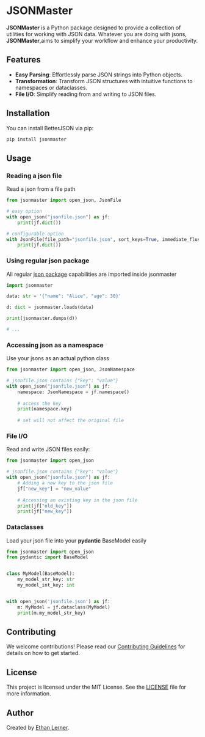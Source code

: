 # JSONMaster

**JSONMaster** is a Python package designed to provide a collection of utilities for working with JSON data.
Whatever you are doing with jsons, **JSONMaster**,aims to simplify your workflow and enhance your productivity.

## Features

- **Easy Parsing**: Effortlessly parse JSON strings into Python objects.
- **Transformation**: Transform JSON structures with intuitive functions to namespaces or dataclasses.
- **File I/O**: Simplify reading from and writing to JSON files.

## Installation

You can install BetterJSON via pip:

```bash
pip install jsonmaster
```

## Usage

### Reading a json file

Read a json from a file path
```python
from jsonmaster import open_json, JsonFile

# easy option
with open_json("jsonfile.json") as jf:
    print(jf.dict())

# configurable option
with JsonFile(file_path="jsonfile.json", sort_keys=True, immediate_flush=True, prettify=True) as jf:
    print(jf.dict())
```


### Using regular json package

All regular [json package](https://docs.python.org/3/library/json.html) capabilities are imported inside jsonmaster

```python
import jsonmaster

data: str = '{"name": "Alice", "age": 30}'

d: dict = jsonmaster.loads(data)

print(jsonmaster.dumps(d))

# ...
```

### Accessing json as a namespace

Use your jsons as an actual python class
```python
from jsonmaster import open_json, JsonNamespace

# jsonfile.json contains {"key": "value"}
with open_json("jsonfile.json") as jf:
    namespace: JsonNamespace = jf.namespace()
    
    # access the key 
    print(namespace.key)
    
    # set will not affect the original file

```

### File I/O

Read and write JSON files easily:

```python
from jsonmaster import open_json

# jsonfile.json contains {"key": "value"}
with open_json("jsonfile.json") as jf:
    # Adding a new key to the json file
    jf["new_key"] = "new_value"
    
    # Accessing an existing key in the json file
    print(jf["old_key"])
    print(jf["new_key"])

```


### Dataclasses

Load your json file into your **pydantic** BaseModel easily

```python
from jsonmaster import open_json
from pydantic import BaseModel


class MyModel(BaseModel):
    my_model_str_key: str
    my_model_int_key: int


with open_json('jsonfile.json') as jf:
    m: MyModel = jf.dataclass(MyModel)
    print(m.my_model_str_key)
```

## Contributing

We welcome contributions! Please read our [Contributing Guidelines](CONTRIBUTING.md) for details on how to get started.

## License

This project is licensed under the MIT License. See the [LICENSE](LICENSE) file for more information.

## Author

Created by [Ethan Lerner](https://github.com/yourusername).

